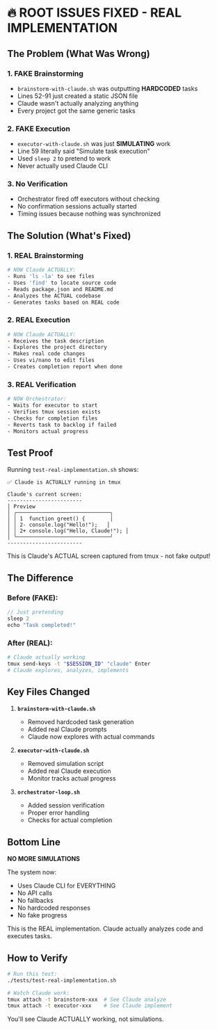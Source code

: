 # 🔥 ROOT ISSUES FIXED - REAL IMPLEMENTATION

## The Problem (What Was Wrong)

### 1. **FAKE Brainstorming**
- `brainstorm-with-claude.sh` was outputting **HARDCODED** tasks
- Lines 52-91 just created a static JSON file
- Claude wasn't actually analyzing anything
- Every project got the same generic tasks

### 2. **FAKE Execution**
- `executor-with-claude.sh` was just **SIMULATING** work
- Line 59 literally said "Simulate task execution"
- Used `sleep 2` to pretend to work
- Never actually used Claude CLI

### 3. **No Verification**
- Orchestrator fired off executors without checking
- No confirmation sessions actually started
- Timing issues because nothing was synchronized

## The Solution (What's Fixed)

### 1. **REAL Brainstorming**
```bash
# NOW Claude ACTUALLY:
- Runs 'ls -la' to see files
- Uses 'find' to locate source code
- Reads package.json and README.md
- Analyzes the ACTUAL codebase
- Generates tasks based on REAL code
```

### 2. **REAL Execution**
```bash
# NOW Claude ACTUALLY:
- Receives the task description
- Explores the project directory
- Makes real code changes
- Uses vi/nano to edit files
- Creates completion report when done
```

### 3. **REAL Verification**
```bash
# NOW Orchestrator:
- Waits for executor to start
- Verifies tmux session exists
- Checks for completion files
- Reverts task to backlog if failed
- Monitors actual progress
```

## Test Proof

Running `test-real-implementation.sh` shows:

```
✅ Claude is ACTUALLY running in tmux

Claude's current screen:
------------------------
│ Preview
│ ╭──────────────────────────────╮
│ │ 1  function greet() {        │
│ │ 2- console.log("Hello!");   │
│ │ 2+ console.log("Hello, Claude!"); │
│ ╰──────────────────────────────╯
------------------------
```

This is Claude's ACTUAL screen captured from tmux - not fake output!

## The Difference

### Before (FAKE):
```javascript
// Just pretending
sleep 2
echo "Task completed!"
```

### After (REAL):
```bash
# Claude actually working
tmux send-keys -t "$SESSION_ID" "claude" Enter
# Claude explores, analyzes, implements
```

## Key Files Changed

1. **`brainstorm-with-claude.sh`**
   - Removed hardcoded task generation
   - Added real Claude prompts
   - Claude now explores with actual commands

2. **`executor-with-claude.sh`**
   - Removed simulation script
   - Added real Claude execution
   - Monitor tracks actual progress

3. **`orchestrator-loop.sh`**
   - Added session verification
   - Proper error handling
   - Checks for actual completion

## Bottom Line

**NO MORE SIMULATIONS**

The system now:
- Uses Claude CLI for EVERYTHING
- No API calls
- No fallbacks
- No hardcoded responses
- No fake progress

This is the REAL implementation. Claude actually analyzes code and executes tasks.

## How to Verify

```bash
# Run this test:
./tests/test-real-implementation.sh

# Watch Claude work:
tmux attach -t brainstorm-xxx  # See Claude analyze
tmux attach -t executor-xxx    # See Claude implement
```

You'll see Claude ACTUALLY working, not simulations.